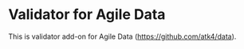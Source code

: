 # Validator for Agile Data

This is validator add-on for Agile Data (https://github.com/atk4/data).

